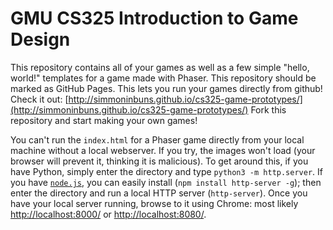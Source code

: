# GMU CS325 Introduction to Game Design

This repository contains all of your games as well as a few simple "hello, world!"
templates for a game made with Phaser.
This repository should be marked as GitHub Pages. This lets you run your games directly from github!
Check it out: [http://simmoninbuns.github.io/cs325-game-prototypes/](http://simmoninbuns.github.io/cs325-game-prototypes/)
Fork this repository and start making your own games!

You can't run the `index.html` for a Phaser game directly from your local machine without a local webserver.
If you try, the images won't load (your browser will prevent it, thinking it is malicious).
To get around this, if you have Python, simply enter the directory and
type `python3 -m http.server`.
If you have [`node.js`](http://nodejs.org/), you can easily install (`npm install http-server -g`);
then enter the directory and run a local HTTP server (`http-server`).
Once you have your local server running, browse to it using Chrome:
most likely [http://localhost:8000/](http://localhost:8000/) or [http://localhost:8080/](http://localhost:8080/).
